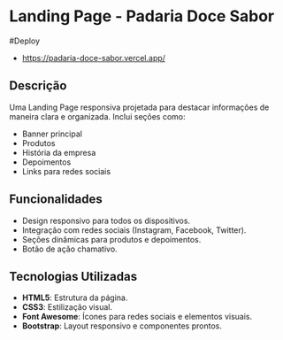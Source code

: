 # Landing Page - Padaria Doce Sabor

#Deploy
- https://padaria-doce-sabor.vercel.app/

## Descrição
Uma Landing Page responsiva projetada para destacar informações de maneira clara e organizada. Inclui seções como:
- Banner principal
- Produtos
- História da empresa
- Depoimentos
- Links para redes sociais

## Funcionalidades
- Design responsivo para todos os dispositivos.
- Integração com redes sociais (Instagram, Facebook, Twitter).
- Seções dinâmicas para produtos e depoimentos.
- Botão de ação chamativo.

## Tecnologias Utilizadas
- **HTML5**: Estrutura da página.
- **CSS3**: Estilização visual.
- **Font Awesome**: Ícones para redes sociais e elementos visuais.
- **Bootstrap**: Layout responsivo e componentes prontos.


